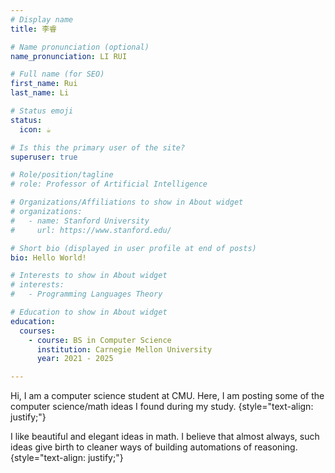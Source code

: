 ```yaml
---
# Display name
title: 李睿

# Name pronunciation (optional)
name_pronunciation: LI RUI

# Full name (for SEO)
first_name: Rui
last_name: Li

# Status emoji
status:
  icon: ☕️

# Is this the primary user of the site?
superuser: true

# Role/position/tagline
# role: Professor of Artificial Intelligence

# Organizations/Affiliations to show in About widget
# organizations:
#   - name: Stanford University
#     url: https://www.stanford.edu/

# Short bio (displayed in user profile at end of posts)
bio: Hello World! 

# Interests to show in About widget
# interests:
#   - Programming Languages Theory

# Education to show in About widget
education:
  courses:
    - course: BS in Computer Science
      institution: Carnegie Mellon University
      year: 2021 - 2025

---
```


Hi, I am a computer science student at CMU. Here, I am posting some of the computer science/math ideas I found during my study.
{style="text-align: justify;"}

I like beautiful and elegant ideas in math. I believe that almost always, such ideas give birth to cleaner ways of building automations of reasoning. 
{style="text-align: justify;"}
